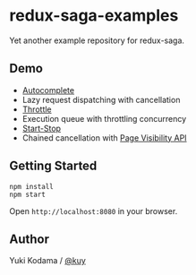 # redux-saga-examples

Yet another example repository for redux-saga.

## Demo

+ [Autocomplete](http://kuy.github.io/redux-saga-examples/autocomplete.html)
 + Lazy request dispatching with cancellation
+ [Throttle](http://kuy.github.io/redux-saga-examples/throttle.html)
 + Execution queue with throttling concurrency
+ [Start-Stop](http://kuy.github.io/redux-saga-examples/startstop.html)
 + Chained cancellation with [Page Visibility API](https://developer.mozilla.org/en-US/docs/Web/API/Page_Visibility_API)

## Getting Started

```
npm install
npm start
```

Open `http://localhost:8080` in your browser.

## Author

Yuki Kodama / [@kuy](https://twitter.com/kuy)
